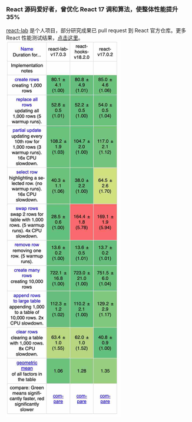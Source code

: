 ### React 源码爱好者，曾优化 React 17 调和算法，使整体性能提升 35%

[react-lab](https://github.com/guojin-long/react) 是个人项目，部分研究成果已 pull request 到 React 官方仓库。更多 React 性能测试结果，[点击这里](https://krausest.github.io/js-framework-benchmark/2022/table_chrome_103.0.5060.53_osx.html)。
![react benchmark](./react-benchmark.jpg "react benchmark")

<!--
**guojin-long/guojin-long** is a ✨ _special_ ✨ repository because its `README.md` (this file) appears on your GitHub profile.

Here are some ideas to get you started:

- 🔭 I’m currently working on ...
- 🌱 I’m currently learning ...
- 👯 I’m looking to collaborate on ...
- 🤔 I’m looking for help with ...
- 💬 Ask me about ...
- 📫 How to reach me: ...
- 😄 Pronouns: ...
- ⚡ Fun fact: ...
-->
